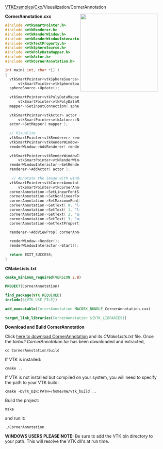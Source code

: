 [VTKExamples](/index/)/[Cxx](/Cxx)/Visualization/CornerAnnotation

<img align="right" src="https://github.com/lorensen/VTKExamples/blob/gh-pages/Testing/Baseline/Visualization/TestCornerAnnotation.png?raw=true" width="256" />

**CornerAnnotation.cxx**
```c++
#include <vtkSmartPointer.h>
#include <vtkRenderer.h>
#include <vtkRenderWindow.h>
#include <vtkRenderWindowInteractor.h>
#include <vtkTextProperty.h>
#include <vtkSphereSource.h>
#include <vtkPolyDataMapper.h>
#include <vtkActor.h>
#include <vtkCornerAnnotation.h>

int main( int, char *[] )
{
  vtkSmartPointer<vtkSphereSource> sphereSource = 
      vtkSmartPointer<vtkSphereSource>::New();
  sphereSource->Update();
  
  vtkSmartPointer<vtkPolyDataMapper> mapper = 
      vtkSmartPointer<vtkPolyDataMapper>::New();
  mapper->SetInputConnection( sphereSource->GetOutputPort() );
 
  vtkSmartPointer<vtkActor> actor = 
      vtkSmartPointer<vtkActor>::New();
  actor->SetMapper( mapper );
  
  // Visualize
  vtkSmartPointer<vtkRenderer> renderer = vtkSmartPointer<vtkRenderer>::New();
  vtkSmartPointer<vtkRenderWindow> renderWindow = vtkSmartPointer<vtkRenderWindow>::New();
  renderWindow->AddRenderer( renderer );
  
  vtkSmartPointer<vtkRenderWindowInteractor> renderWindowInteractor = 
      vtkSmartPointer<vtkRenderWindowInteractor>::New();
  renderWindowInteractor->SetRenderWindow( renderWindow );
  renderer->AddActor( actor );
  
   // Annotate the image with window/level and mouse over pixel information
  vtkSmartPointer<vtkCornerAnnotation> cornerAnnotation = 
      vtkSmartPointer<vtkCornerAnnotation>::New();
  cornerAnnotation->SetLinearFontScaleFactor( 2 );
  cornerAnnotation->SetNonlinearFontScaleFactor( 1 );
  cornerAnnotation->SetMaximumFontSize( 20 );
  cornerAnnotation->SetText( 0, "lower left" );
  cornerAnnotation->SetText( 1, "lower right" );
  cornerAnnotation->SetText( 2, "upper left" );
  cornerAnnotation->SetText( 3, "upper right" );
  cornerAnnotation->GetTextProperty()->SetColor( 1, 0, 0 );

  renderer->AddViewProp( cornerAnnotation );
  
  renderWindow->Render();
  renderWindowInteractor->Start();
  
  return EXIT_SUCCESS;
}
```
**CMakeLists.txt**
```cmake
cmake_minimum_required(VERSION 2.8)
 
PROJECT(CornerAnnotation)
 
find_package(VTK REQUIRED)
include(${VTK_USE_FILE})
 
add_executable(CornerAnnotation MACOSX_BUNDLE CornerAnnotation.cxx)
 
target_link_libraries(CornerAnnotation ${VTK_LIBRARIES})
```

**Download and Build CornerAnnotation**

Click [here to download CornerAnnotation](https://github.com/lorensen/VTKWikiExamplesTarballs/raw/master/CornerAnnotation.tar) and its *CMakeLists.txt* file.
Once the *tarball CornerAnnotation.tar* has been downloaded and extracted,
```
cd CornerAnnotation/build 
```
If VTK is installed:
```
cmake ..
```
If VTK is not installed but compiled on your system, you will need to specify the path to your VTK build:
```
cmake -DVTK_DIR:PATH=/home/me/vtk_build ..
```
Build the project:
```
make
```
and run it:
```
./CornerAnnotation
```
**WINDOWS USERS PLEASE NOTE:** Be sure to add the VTK bin directory to your path. This will resolve the VTK dll's at run time.

